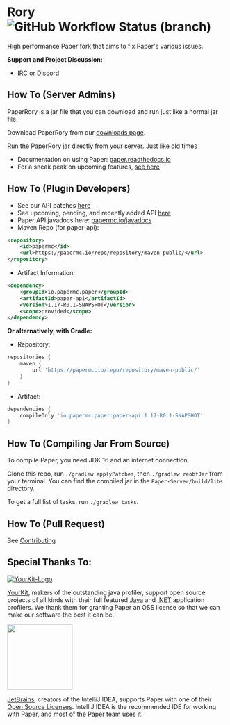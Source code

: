 Rory ![GitHub Workflow Status (branch)](https://img.shields.io/github/workflow/status/PaperMC/Paper/Build%20Paper/master)
===========

High performance Paper fork that aims to fix Paper's various issues.


**Support and Project Discussion:**
 - [IRC](https://webchat.esper.net/?channels=paper) or [Discord](https://discord.gg/papermc)
 

How To (Server Admins)
------
PaperRory is a jar file that you can download and run just like a normal jar file.

Download PaperRory from our [downloads page](https://github.com/RoryMCDev/PaperRory/releases).

Run the PaperRory jar directly from your server. Just like old times

  * Documentation on using Paper: [paper.readthedocs.io](https://paper.readthedocs.io/)
  * For a sneak peak on upcoming features, [see here](https://github.com/PaperMC/Paper/projects)

How To (Plugin Developers)
------
 * See our API patches [here](Spigot-API-Patches)
 * See upcoming, pending, and recently added API [here](https://github.com/PaperMC/Paper/projects/6)
 * Paper API javadocs here: [papermc.io/javadocs](https://papermc.io/javadocs/)
 * Maven Repo (for paper-api):
```xml
<repository>
    <id>papermc</id>
    <url>https://papermc.io/repo/repository/maven-public/</url>
</repository>
```
 * Artifact Information:
```xml
<dependency>
    <groupId>io.papermc.paper</groupId>
    <artifactId>paper-api</artifactId>
    <version>1.17-R0.1-SNAPSHOT</version>
    <scope>provided</scope>
</dependency>
 ```

**Or alternatively, with Gradle:**

 * Repository:
```groovy
repositories {
    maven {
        url 'https://papermc.io/repo/repository/maven-public/'
    }
}
```
 * Artifact:
```groovy
dependencies {
    compileOnly 'io.papermc.paper:paper-api:1.17-R0.1-SNAPSHOT'
}
```

How To (Compiling Jar From Source)
------
To compile Paper, you need JDK 16 and an internet connection.

Clone this repo, run `./gradlew applyPatches`, then `./gradlew reobfJar` from your terminal. You can find the compiled jar in the `Paper-Server/build/libs` directory.

To get a full list of tasks, run `./gradlew tasks`.

How To (Pull Request)
------
See [Contributing](CONTRIBUTING.md)

Special Thanks To:
-------------

[![YourKit-Logo](https://www.yourkit.com/images/yklogo.png)](https://www.yourkit.com/)

[YourKit](https://www.yourkit.com/), makers of the outstanding java profiler, support open source projects of all kinds with their full featured [Java](https://www.yourkit.com/java/profiler) and [.NET](https://www.yourkit.com/.net/profiler) application profilers. We thank them for granting Paper an OSS license so that we can make our software the best it can be.

[<img src="https://user-images.githubusercontent.com/21148213/121807008-8ffc6700-cc52-11eb-96a7-2f6f260f8fda.png" alt="" width="150">](https://www.jetbrains.com)

[JetBrains](https://www.jetbrains.com/), creators of the IntelliJ IDEA, supports Paper with one of their [Open Source Licenses](https://www.jetbrains.com/opensource/). IntelliJ IDEA is the recommended IDE for working with Paper, and most of the Paper team uses it.

